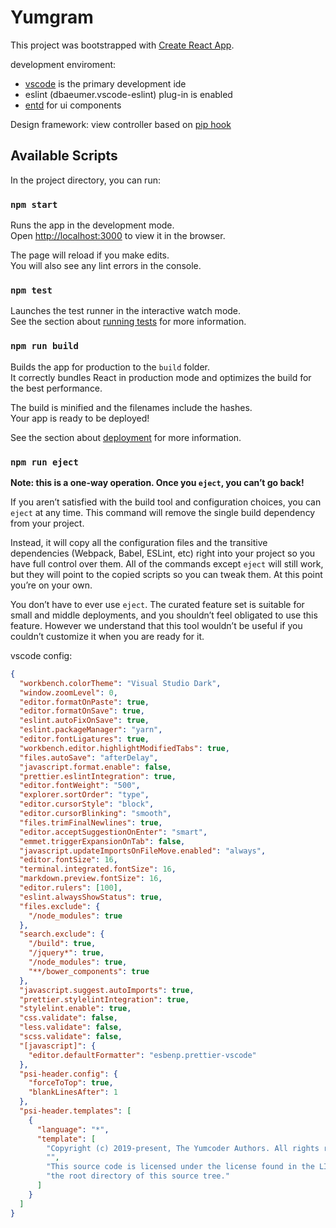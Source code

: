 # Yumgram

This project was bootstrapped with [Create React App](https://github.com/facebook/create-react-app).

development enviroment:

- [vscode](https://code.visualstudio.com/) is the primary development ide
- eslint (dbaeumer.vscode-eslint) plug-in is enabled
- [entd](https://ant.design) for ui components

Design framework:
view controller based on [pip hook](./src/js/README.md)

## Available Scripts

In the project directory, you can run:

### `npm start`

Runs the app in the development mode.\
Open [http://localhost:3000](http://localhost:3000) to view it in the browser.

The page will reload if you make edits.\
You will also see any lint errors in the console.

### `npm test`

Launches the test runner in the interactive watch mode.\
See the section about [running tests](https://facebook.github.io/create-react-app/docs/running-tests) for more information.

### `npm run build`

Builds the app for production to the `build` folder.\
It correctly bundles React in production mode and optimizes the build for the best performance.

The build is minified and the filenames include the hashes.\
Your app is ready to be deployed!

See the section about [deployment](https://facebook.github.io/create-react-app/docs/deployment) for more information.

### `npm run eject`

**Note: this is a one-way operation. Once you `eject`, you can’t go back!**

If you aren’t satisfied with the build tool and configuration choices, you can `eject` at any time. This command will remove the single build dependency from your project.

Instead, it will copy all the configuration files and the transitive dependencies (Webpack, Babel, ESLint, etc) right into your project so you have full control over them. All of the commands except `eject` will still work, but they will point to the copied scripts so you can tweak them. At this point you’re on your own.

You don’t have to ever use `eject`. The curated feature set is suitable for small and middle deployments, and you shouldn’t feel obligated to use this feature. However we understand that this tool wouldn’t be useful if you couldn’t customize it when you are ready for it.

vscode config:

```json
{
  "workbench.colorTheme": "Visual Studio Dark",
  "window.zoomLevel": 0,
  "editor.formatOnPaste": true,
  "editor.formatOnSave": true,
  "eslint.autoFixOnSave": true,
  "eslint.packageManager": "yarn",
  "editor.fontLigatures": true,
  "workbench.editor.highlightModifiedTabs": true,
  "files.autoSave": "afterDelay",
  "javascript.format.enable": false,
  "prettier.eslintIntegration": true,
  "editor.fontWeight": "500",
  "explorer.sortOrder": "type",
  "editor.cursorStyle": "block",
  "editor.cursorBlinking": "smooth",
  "files.trimFinalNewlines": true,
  "editor.acceptSuggestionOnEnter": "smart",
  "emmet.triggerExpansionOnTab": false,
  "javascript.updateImportsOnFileMove.enabled": "always",
  "editor.fontSize": 16,
  "terminal.integrated.fontSize": 16,
  "markdown.preview.fontSize": 16,
  "editor.rulers": [100],
  "eslint.alwaysShowStatus": true,
  "files.exclude": {
    "/node_modules": true
  },
  "search.exclude": {
    "/build": true,
    "/jquery*": true,
    "/node_modules": true,
    "**/bower_components": true
  },
  "javascript.suggest.autoImports": true,
  "prettier.stylelintIntegration": true,
  "stylelint.enable": true,
  "css.validate": false,
  "less.validate": false,
  "scss.validate": false,
  "[javascript]": {
    "editor.defaultFormatter": "esbenp.prettier-vscode"
  },
  "psi-header.config": {
    "forceToTop": true,
    "blankLinesAfter": 1
  },
  "psi-header.templates": [
    {
      "language": "*",
      "template": [
        "Copyright (c) 2019-present, The Yumcoder Authors. All rights reserved.",
        "",
        "This source code is licensed under the license found in the LICENSE file in",
        "the root directory of this source tree."
      ]
    }
  ]
}
```
